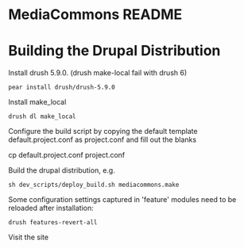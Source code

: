 MediaCommons README
============

# Building the Drupal Distribution

Install drush 5.9.0. (drush make-local fail with drush 6)

	pear install drush/drush-5.9.0
    
Install make_local

	drush dl make_local

Configure the build script by copying the default template default.project.conf as project.conf and fill out the blanks

  cp default.project.conf project.conf

Build the drupal distribution, e.g.

	sh dev_scripts/deploy_build.sh mediacommons.make

Some configuration settings captured in 'feature' modules need to be reloaded after installation:

	drush features-revert-all

Visit the site



